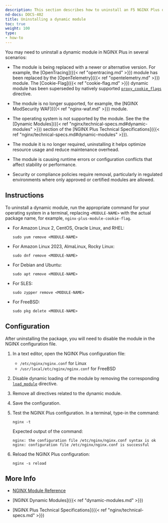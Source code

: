 ```yaml
---
description: This section describes how to uninstall an F5 NGINX Plus dynamic module.
nd-docs: DOCS-402
title: Uninstalling a dynamic module
toc: true
weight: 100
type:
- how-to
---
```

You may need to uninstall a dynamic module in NGINX Plus in several scenarios:

- The module is being replaced with a newer or alternative version. For example, the [OpenTracing]({{< ref "opentracing.md" >}}) module has been replaced by the [OpenTelemetry]({{< ref "opentelemetry.md" >}}) module. The [Cookie-Flag]({{< ref "cookie-flag.md" >}}) dynamic module has been superseded by natively supported [`proxy_cookie_flags`](https://nginx.org/en/docs/http/ngx_http_proxy_module.html#proxy_cookie_flags) directive.

- The module is no longer supported, for example, the [NGINX ModSecurity WAF]({{< ref "nginx-waf.md" >}}) module.

- The operating system is not supported by the module. See the the [Dynamic Modules]({{< ref "nginx/technical-specs.md#dynamic-modules" >}}) section of the [NGINX Plus Technical Specifications]({{< ref "nginx/technical-specs.md#dynamic-modules" >}}).

- The module it is no longer required, uninstalling it helps optimize resource usage and reduce maintenance overhead.

- The module is causing runtime errors or configuration conflicts that affect stability or performance.

- Security or compliance policies require removal, particularly in regulated environments where only approved or certified modules are allowed.

## Instructions

To uninstall a dynamic module, run the appropriate command for your operating system in a terminal, replacing `<MODULE-NAME>` with the actual package name, for example, `nginx-plus-module-cookie-flag`.

-  For Amazon Linux 2, CentOS, Oracle Linux, and RHEL:

   ```shell
   sudo yum remove <MODULE-NAME>
   ```

-  For Amazon Linux 2023, AlmaLinux, Rocky Linux:

   ```shell
   sudo dnf remove <MODULE-NAME>
   ```

-  For Debian and Ubuntu:

   ```shell
   sudo apt remove <MODULE-NAME>
   ```

-  For SLES:

   ```shell
   sudo zypper remove <MODULE-NAME>
   ```

-  For FreeBSD:

   ```shell
   sudo pkg delete <MODULE-NAME>
   ```

## Configuration

After uninstalling the package, you will need to disable the module in the NGINX configuration file.

1. In a text editor, open the NGINX Plus configuration file:
   - `/etc/nginx/nginx.conf` for Linux
   - `/usr/local/etc/nginx/nginx.conf` for FreeBSD

2. Disable dynamic loading of the module by removing the corresponding [`load_module`](https://nginx.org/en/docs/ngx_core_module.html#load_module) directive.

3. Remove all directives related to the dynamic module.

4. Save the configuration.

5. Test the NGINX Plus configuration. In a terminal, type-in the command:

    ```shell
    nginx -t
    ```

    Expected output of the command:

    ```shell
    nginx: the configuration file /etc/nginx/nginx.conf syntax is ok
    nginx: configuration file /etc/nginx/nginx.conf is successful
    ```

5. Reload the NGINX Plus configuration:

    ```shell
    nginx -s reload
    ```

## More Info

- [NGINX Module Reference](https://nginx.org/en/docs/)

- [NGINX Dynamic Modules]({{< ref "dynamic-modules.md" >}})

- [NGINX Plus Technical Specifications]({{< ref "nginx/technical-specs.md" >}})
